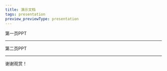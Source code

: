 ```yaml
---
title: 演示文档
tags: presentation
preview_previewType: presentation
---
```



第一页PPT


----



第二页PPT



----


谢谢观赏！


